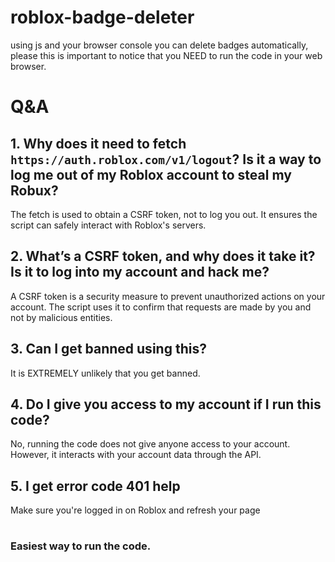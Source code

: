# roblox-badge-deleter
using js and your browser console you can delete badges automatically, please this is important to notice that you NEED to run the code in your web browser.

# Q&A

## 1. Why does it need to fetch `https://auth.roblox.com/v1/logout`? Is it a way to log me out of my Roblox account to steal my Robux?
The fetch is used to obtain a CSRF token, not to log you out. It ensures the script can safely interact with Roblox's servers.

## 2. What’s a CSRF token, and why does it take it? Is it to log into my account and hack me?
A CSRF token is a security measure to prevent unauthorized actions on your account. The script uses it to confirm that requests are made by you and not by malicious entities.

## 3. Can I get banned using this?
It is EXTREMELY unlikely that you get banned.

## 4. Do I give you access to my account if I run this code?
No, running the code does not give anyone access to your account. However, it interacts with your account data through the API.

## 5. I get error code 401 help
Make sure you're logged in on Roblox and refresh your page


#
### Easiest way to run the code.
